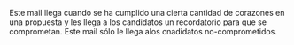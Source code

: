 Este mail llega cuando se ha cumplido una cierta cantidad de corazones en una propuesta
y les llega a los candidatos un recordatorio para que se comprometan.
Este mail sólo le llega  alos cnadidatos no-comprometidos.
